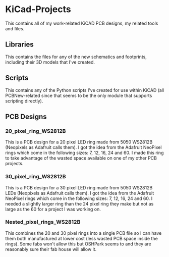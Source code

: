 # KiCad-Projects

This contains all of my work-related KiCAD PCB designs, my related tools and files.

<H2>Libraries</H2>
This contains the files for any of the new schematics and footprints, including their 3D models that I've created.

<H2>Scripts</H2>
This contains any of the Python scripts I've created for use within KiCAD (all PCBNew-related since that seems to be the only module that supports scripting directly).

<H2>PCB Designs</H2>

<H3>20_pixel_ring_WS2812B</H3>
This is a PCB design for a 20 pixel LED ring made from 5050 WS2812B (Neopixels as Adafruit calls them).  I got the idea from the Adafruit NeoPixel rings which come in the following sizes:  7, 12, 16, 24 and 60.  I made this ring to take advantage of the wasted space available on one of my other PCB projects.

<H3>30_pixel_ring_WS2812B</H3>
This is a PCB design for a 30 pixel LED ring made from 5050 WS2812B LEDs (Neopixels as Adafruit calls them).  I got the idea from the Adafruit NeoPixel rings which come in the following sizes:  7, 12, 16, 24 and 60.  I needed a slightly larger ring than the 24 pixel ring they make but not as large as the 60 for a project I was working on.

<H3>Nested_pixel_rings_WS2812B</H3>
This combines the 20 and 30 pixel rings into a single PCB file so I can have them both manufactured at lower cost (less wasted PCB space inside the rings).  Some fabs won't allow this but OSHPark seems to and they are reasonably sure their fab house will allow it.
